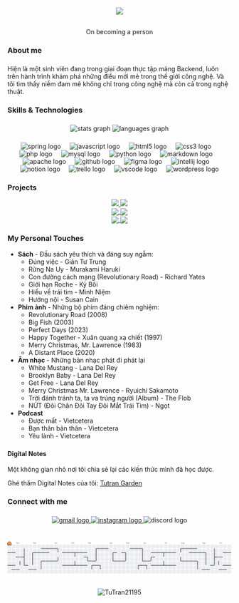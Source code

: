 <h1 align="center">
    <img src="https://readme-typing-svg.herokuapp.com/?font=Righteous&size=35&center=true&vCenter=true&width=800&height=70&duration=3000&lines=Hi+There!+👋+I'm+TrMy+aka+TuTran21195!;" />
</h1>


###

<p align="center">On becoming a person</p>

###

<h3 align="left">About me</h3>

###

<p align="left">Hiện là một sinh viên đang trong giai đoạn thực tập mảng Backend, luôn trên hành trình khám phá những điều mới mẻ trong thế giới công nghệ. Và tôi tìm thấy niềm đam mê không chỉ trong công nghệ mà còn cả trong nghệ thuật.</p>

###

<h3 align="left">Skills & Technologies</h3>

###
###

<div align="center">
  <img src="https://github-readme-stats.vercel.app/api?username=TuTran21195&hide_title=false&hide_rank=true&show_icons=true&include_all_commits=true&count_private=true&disable_animations=false&theme=aura&locale=en&hide_border=false" height="150" alt="stats graph"  />
  <img src="https://github-readme-stats.vercel.app/api/top-langs?username=TuTran21195&locale=en&hide_title=false&layout=compact&card_width=320&langs_count=5&theme=aura&hide_border=false" height="150" alt="languages graph"  />
</div>

###

<div align="center">

<div align="center">
  <img src="https://cdn.jsdelivr.net/gh/devicons/devicon/icons/spring/spring-original.svg" height="30" alt="spring logo"  />
  <img width="12" />
  <img src="https://cdn.jsdelivr.net/gh/devicons/devicon/icons/javascript/javascript-original.svg" height="30" alt="javascript logo"  />
  <img width="12" />
  <img src="https://cdn.jsdelivr.net/gh/devicons/devicon/icons/html5/html5-original.svg" height="30" alt="html5 logo"  />
  <img width="12" />
  <img src="https://cdn.jsdelivr.net/gh/devicons/devicon/icons/css3/css3-original.svg" height="30" alt="css3 logo"  />
  <img width="12" />
  <img src="https://cdn.jsdelivr.net/gh/devicons/devicon/icons/php/php-original.svg" height="30" alt="php logo"  />
  <img width="12" />
  <img src="https://cdn.simpleicons.org/mysql/4479A1" height="30" alt="mysql logo"  />
  <img width="12" />
  <img src="https://skillicons.dev/icons?i=py" height="30" alt="python logo"  />
  <img width="12" />
  <img src="https://cdn.simpleicons.org/markdown/000000" height="30" alt="markdown logo"  />
  <img width="12" />
  <img src="https://cdn.jsdelivr.net/gh/devicons/devicon/icons/apache/apache-original.svg" height="30" alt="apache logo"  />
  <img width="12" />
  <img src="https://skillicons.dev/icons?i=github" height="30" alt="github logo"  />
  <img width="12" />
  <img src="https://cdn.jsdelivr.net/gh/devicons/devicon/icons/figma/figma-original.svg" height="30" alt="figma logo"  />
  <img width="12" />
  <img src="https://cdn.jsdelivr.net/gh/devicons/devicon/icons/intellij/intellij-original.svg" height="30" alt="intellij logo"  />
  <img width="12" />
  <img src="https://cdn.jsdelivr.net/gh/devicons/devicon/icons/notion/notion-original.svg" height="30" alt="notion logo"  />
  <img width="12" />
  <img src="https://cdn.jsdelivr.net/gh/devicons/devicon/icons/trello/trello-plain.svg" height="30" alt="trello logo"  />
  <img width="12" />
  <img src="https://cdn.jsdelivr.net/gh/devicons/devicon/icons/vscode/vscode-original.svg" height="30" alt="vscode logo"  />
  <img width="12" />
  <img src="https://cdn.jsdelivr.net/gh/devicons/devicon/icons/wordpress/wordpress-original.svg" height="30" alt="wordpress logo"  />
</div>
</div>

###

<h3 align="left">Projects</h3>

<div align="center"> 
	<a href="https://github.com/anuraghazra/github-readme-stats">
		<!-- Change the `github-readme-stats.anuraghazra1.vercel.app` to `github-readme-stats.vercel.app`  -->
		<img src="https://github-readme-stats.vercel.app/api/pin/?username=danieldoisme&repo=portal-tuyen-sinh&description_lines_count=3&theme=radical"/>
	</a>
	<a href="https://github.com/anuraghazra/github-readme-stats">
		<img src="https://github-readme-stats.vercel.app/api/pin/?username=hoangtung2103&repo=tuyensinh&description_lines_count=3&theme=merko"/>
	</a>
</div>

<div align="center"> 
	<a href="https://github.com/TuTran21195/internetofthings-mini-proj">
	  <!-- Change the `github-readme-stats.anuraghazra1.vercel.app` to `github-readme-stats.vercel.app`  -->
	  <img align="center" src="https://github-readme-stats.anuraghazra1.vercel.app/api/pin/?username=TuTran21195&repo=internetofthings-mini-proj&description_lines_count=3&theme=gruvbox" />
	</a>    
	<a href="https://github.com/TuTran21195/ptit-android-app-java">
	  <!-- Change the `github-readme-stats.anuraghazra1.vercel.app` to `github-readme-stats.vercel.app`  -->
	  <img align="center" src="https://github-readme-stats.anuraghazra1.vercel.app/api/pin/?username=TuTran21195&repo=ptit-android-app-java&theme=dark&description_lines_count=3" />
	</a>
</div>

<div align="center"> 
	<a href="https://github.com/TuTran21195/steg-labs">
	  <!-- Change the `github-readme-stats.anuraghazra1.vercel.app` to `github-readme-stats.vercel.app`  -->
	  <img align="center" src="https://github-readme-stats.anuraghazra1.vercel.app/api/pin/?username=TuTran21195&repo=steg-labs&description_lines_count=3&theme=onedark" />
	</a>    
	<a href="https://github.com/TuTran21195/PTTKHT_RestMan_Code24">
	  <!-- Change the `github-readme-stats.anuraghazra1.vercel.app` to `github-readme-stats.vercel.app`  -->
	  <img align="center" src="https://github-readme-stats.anuraghazra1.vercel.app/api/pin/?username=TuTran21195&repo=PTTKHT_RestMan_Code24&description_lines_count=3&theme=cobalt" />
	</a>
</div>


###

<h3 align="left">My Personal Touches</h3>

- **Sách** - Đầu sách yêu thích và đáng suy ngẫm:
	- Đúng việc - Giản Tư Trung
	- Rừng Na Uy - Murakami Haruki
	- Con đường cách mạng (Revolutionary Road) - Richard Yates
	- Giới hạn Roche - Kỷ Bôi
	- Hiểu về trái tim - Minh Niệm
	- Hướng nội - Susan Cain
- **Phim ảnh** - Những bộ phim đáng chiêm nghiệm:
	- Revolutionary Road (2008)
	- Big Fish (2003)
	- Perfect Days (2023)
	- Happy Together - Xuân quang xạ chiết (1997)
	- Merry Christmas, Mr. Lawrence (1983)
	- A Distant Place (2020)
- **Âm nhạc** - Những bản nhạc phát đi phát lại
	- White Mustang - Lana Del Rey
	- Brooklyn Baby - Lana Del Rey
	- Get Free - Lana Del Rey
	- Merry Christmas Mr. Lawrence - Ryuichi Sakamoto
	- Trời đánh tránh ta, ta va trúng người (Album) - The Flob
	- NỨT (Đôi Chân Đôi Tay Đôi Mắt Trái Tim) - Ngọt
- **Podcast** 
	- Được mất - Vietcetera
	- Bạn thân bản thân - Vietcetera
	- Yêu lành - Vietcetera


###

<h4 align="left">Digital Notes</h4>
Một không gian nhỏ nơi tôi chia sẻ lại các kiến thức mình đã học được.

Ghé thăm Digital Notes của tôi: [Tutran Garden](https://tutran-garden.vercel.app/)
###

<h3 align="left">Connect with me</h3>

###

<div align="center">
  <a href="mailto:violet21195@gmail.com?subject=[Github]%20Hello%20TuTran" target="_blank">
    <img src="https://img.shields.io/static/v1?message=Gmail&logo=gmail&label=&color=D14836&logoColor=white&labelColor=&style=for-the-badge" height="35" alt="gmail logo"  />
  </a>
  <a href="https://www.instagram.com/chrome.96morr/" target="_blank">
    <img src="https://img.shields.io/static/v1?message=Instagram&logo=instagram&label=&color=E4405F&logoColor=white&labelColor=&style=for-the-badge" height="35" alt="instagram logo"  />
  </a>
  <img src="https://img.shields.io/static/v1?message=Discord&logo=discord&label=&color=7289DA&logoColor=white&labelColor=&style=for-the-badge" height="35" alt="discord logo"  />
</div>

###

<br clear="both">

<picture>
  <source media="(prefers-color-scheme: dark)" srcset="https://raw.githubusercontent.com/TuTran21195/TuTran21195/output/pacman-contribution-graph-dark.svg">
  <source media="(prefers-color-scheme: light)" srcset="https://raw.githubusercontent.com/TuTran21195/TuTran21195/output/pacman-contribution-graph.svg">
  <img alt="pacman contribution graph" src="https://raw.githubusercontent.com/TuTran21195/TuTran21195/output/pacman-contribution-graph.svg">
</picture>


###

<p align="center"> <img src="https://komarev.com/ghpvc/?username=TuTran21195&label=Profile%20views&color=0e75b6&style=flat" alt="TuTran21195" /> </p>

###



